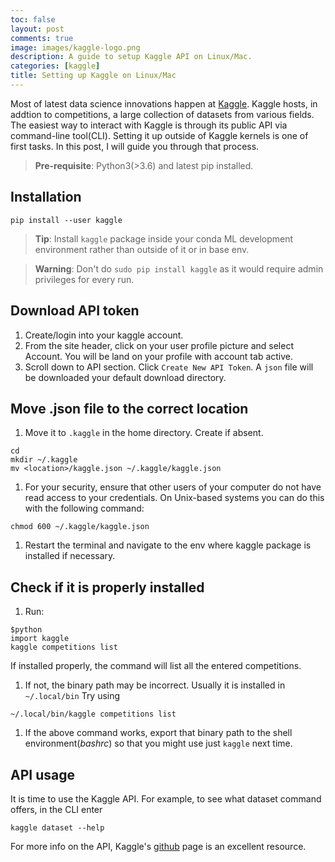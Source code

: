 ```yaml
---
toc: false
layout: post
comments: true
image: images/kaggle-logo.png
description: A guide to setup Kaggle API on Linux/Mac.
categories: [kaggle]
title: Setting up Kaggle on Linux/Mac
---
```


Most of latest data science innovations happen at [Kaggle](https://www.kaggle.com).
Kaggle hosts, in addtion to competitions, a large collection of datasets from various
fields. The easiest way to interact with Kaggle is through its public API via command-line
tool(CLI). Setting it up outside of Kaggle kernels is one of first tasks. In this post, I
will guide you through that process.

> **Pre-requisite**: Python3(>3.6) and latest pip installed.

## Installation

```shell
pip install --user kaggle
```

> **Tip**: Install `kaggle` package inside your conda ML development environment rather than outside of
> it or in base env.

> **Warning**: Don't do `sudo pip install kaggle` as it would require admin privileges for
> every run.

## Download API token

1. Create/login into your kaggle account.
1. From the site header, click on your user profile picture and select Account. You will
   be land on your profile with account tab active.
1. Scroll down to API section. Click `Create New API Token`. A `json` file will be
   downloaded your default download directory.

## Move .json file to the correct location

1. Move it to `.kaggle` in the home directory. Create if absent.
```shell
cd
mkdir ~/.kaggle
mv <location>/kaggle.json ~/.kaggle/kaggle.json
```
1. For your security, ensure that other users of your computer do not have read access to your credentials.
On Unix-based systems you can do this with the following command:
```shell
chmod 600 ~/.kaggle/kaggle.json
```
1. Restart the terminal and navigate to the env where kaggle package is installed if necessary.

## Check if it is properly installed

1. Run:
```shell
$python
import kaggle
kaggle competitions list
```
If installed properly, the command will list all the entered competitions.
1. If not, the binary path may be incorrect. Usually it is installed in `~/.local/bin`
Try using
```shell
~/.local/bin/kaggle competitions list
```
1. If the above command works, export that binary path to the shell environment(*bashrc*)
   so that you might use just `kaggle` next time.

## API usage

It is time to use the Kaggle API. For example, to see what dataset command offers, in the CLI enter
```shell
kaggle dataset --help
```
For more info on the API, Kaggle's [github](https://github.com/Kaggle/kaggle-api#commands) page is an excellent resource.

